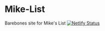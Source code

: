 # Mike-List
Barebones site for Mike's List
[![Netlify Status](https://api.netlify.com/api/v1/badges/b7904e6a-6775-4792-9d9f-259748fa63aa/deploy-status)](https://app.netlify.com/sites/amazing-froyo-09bdcf/deploys)
